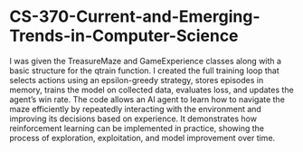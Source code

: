 # CS-370-Current-and-Emerging-Trends-in-Computer-Science

I was given the TreasureMaze and GameExperience classes along with a basic structure for the qtrain function. I created the full training loop that selects actions using an epsilon-greedy strategy, stores episodes in memory, trains the model on collected data, evaluates loss, and updates the agent’s win rate. The code allows an AI agent to learn how to navigate the maze efficiently by repeatedly interacting with the environment and improving its decisions based on experience. It demonstrates how reinforcement learning can be implemented in practice, showing the process of exploration, exploitation, and model improvement over time.
